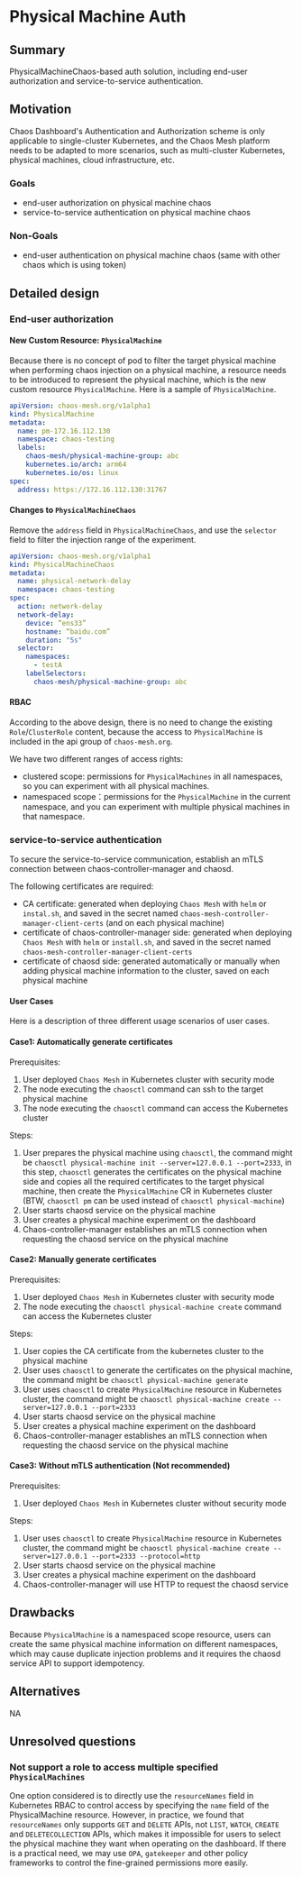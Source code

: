 # Physical Machine Auth

## Summary

PhysicalMachineChaos-based auth solution, including end-user authorization
and service-to-service authentication.

## Motivation

Chaos Dashboard's Authentication and Authorization scheme is only applicable
to single-cluster Kubernetes, and the Chaos Mesh platform needs to be adapted
to more scenarios, such as multi-cluster Kubernetes, physical machines, cloud
infrastructure, etc.

### Goals

- end-user authorization on physical machine chaos
- service-to-service authentication on physical machine chaos

### Non-Goals

- end-user authentication on physical machine chaos (same with other chaos
which is using token)

## Detailed design

### End-user authorization

#### New Custom Resource: `PhysicalMachine`

Because there is no concept of pod to filter the target physical machine
when performing chaos injection on a physical machine, a resource needs to
be introduced to represent the physical machine, which is the new custom
resource `PhysicalMachine`. Here is a sample of `PhysicalMachine`.

```yaml
apiVersion: chaos-mesh.org/v1alpha1
kind: PhysicalMachine
metadata:
  name: pm-172.16.112.130
  namespace: chaos-testing
  labels:
    chaos-mesh/physical-machine-group: abc
    kubernetes.io/arch: arm64
    kubernetes.io/os: linux
spec:
  address: https://172.16.112.130:31767
```

#### Changes to `PhysicalMachineChaos`

Remove the `address` field in `PhysicalMachineChaos`, and use the `selector`
field to filter the injection range of the experiment.

```yaml
apiVersion: chaos-mesh.org/v1alpha1
kind: PhysicalMachineChaos
metadata:
  name: physical-network-delay
  namespace: chaos-testing
spec:
  action: network-delay
  network-delay:
    device: “ens33”
    hostname: “baidu.com”
    duration: "5s"
  selector:
    namespaces:
      - testA
    labelSelectors:
      chaos-mesh/physical-machine-group: abc
```

#### RBAC

According to the above design, there is no need to change the existing
`Role`/`ClusterRole` content, because the access to `PhysicalMachine` is
included in the api group of `chaos-mesh.org`.

We have two different ranges of access rights:

- clustered scope: permissions for `PhysicalMachines` in all namespaces,
so you can experiment with all physical machines.
- namespaced scope：permissions for the `PhysicalMachine` in the current
namespace, and you can experiment with multiple physical machines in that
namespace.

### service-to-service authentication

To secure the service-to-service communication, establish an mTLS connection
between chaos-controller-manager and chaosd.

The following certificates are required:

- CA certificate: generated when deploying `Chaos Mesh` with `helm` or
`instal.sh`, and saved in the secret named
`chaos-mesh-controller-manager-client-certs` (and on each physical machine)
- certificate of chaos-controller-manager side: generated when deploying
`Chaos Mesh` with `helm` or `install.sh`, and saved in the secret named
`chaos-mesh-controller-manager-client-certs`
- certificate of chaosd side: generated automatically or manually when adding
physical machine information to the cluster, saved on each physical machine

#### User Cases

Here is a description of three different usage scenarios of user cases.

#### Case1: Automatically generate certificates

Prerequisites:

1. User deployed `Chaos Mesh` in Kubernetes cluster with security mode
1. The node executing the `chaosctl` command can ssh to
the target physical machine
1. The node executing the `chaosctl` command can access the Kubernetes cluster

Steps:

1. User prepares the physical machine using `chaosctl`, the command might be
`chaosctl physical-machine init --server=127.0.0.1 --port=2333`, in this step,
`chaosctl` generates the certificates on the physical machine side and copies
all the required certificates to the target physical machine, then create the
`PhysicalMachine` CR in Kubernetes cluster (BTW, `chaosctl pm` can be used
instead of `chaosctl physical-machine`)
1. User starts chaosd service on the physical machine
1. User creates a physical machine experiment on the dashboard
1. Chaos-controller-manager establishes an mTLS connection when requesting
the chaosd service on the physical machine

#### Case2: Manually generate certificates

Prerequisites:

1. User deployed `Chaos Mesh` in Kubernetes cluster with security mode
1. The node executing the `chaosctl physical-machine create` command can
access the Kubernetes cluster

Steps:

1. User copies the CA certificate from the kubernetes cluster
to the physical machine
1. User uses `chaosctl` to generate the certificates on the physical machine,
the command might be `chaosctl physical-machine generate`
1. User uses `chaosctl` to create `PhysicalMachine` resource in Kubernetes
cluster, the command might be
`chaosctl physical-machine create --server=127.0.0.1 --port=2333`
1. User starts chaosd service on the physical machine
1. User creates a physical machine experiment on the dashboard
1. Chaos-controller-manager establishes an mTLS connection when requesting
the chaosd service on the physical machine

#### Case3: Without mTLS authentication (Not recommended)

Prerequisites:

1. User deployed `Chaos Mesh` in Kubernetes cluster without security mode

Steps:

1. User uses `chaosctl` to create `PhysicalMachine` resource in Kubernetes
cluster, the command might be
`chaosctl physical-machine create --server=127.0.0.1 --port=2333 --protocol=http`
1. User starts chaosd service on the physical machine
1. User creates a physical machine experiment on the dashboard
1. Chaos-controller-manager will use HTTP to request the chaosd service

## Drawbacks

Because `PhysicalMachine` is a namespaced scope resource, users can create
the same physical machine information on different namespaces, which may
cause duplicate injection problems and  it requires the chaosd service
API to support idempotency.

## Alternatives

NA

## Unresolved questions

### Not support a role to access multiple specified `PhysicalMachines`

One option considered is to directly use the `resourceNames` field in
Kubernetes RBAC to control access by specifying the `name` field of the
PhysicalMachine resource. However, in practice, we found that `resourceNames`
only supports `GET` and `DELETE` APIs, not `LIST`, `WATCH`, `CREATE` and
`DELETECOLLECTION` APIs, which makes it impossible for users to select the
physical machine they want when operating on the dashboard. If there is a
practical need, we may use `OPA`, `gatekeeper` and other policy frameworks to
control the fine-grained permissions more easily.
